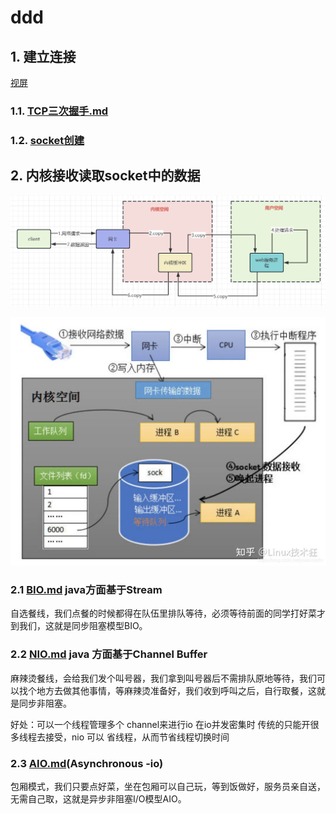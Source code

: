# ddd
## 1. 建立连接

[视屏](https://www.mashibing.com/course/340)

### 1.1. [TCP三次握手.md](detail/TCP%E4%B8%89%E6%AC%A1%E6%8F%A1%E6%89%8B.md)

### 1.2. [socket创建](detail/socket%E5%88%9B%E5%BB%BA.md)

## 2. 内核接收读取socket中的数据

![systemio.png](../_resources/systemio.png)

![recv.webp](../_resources/recv.webp)

### 2.1 [BIO.md](detail/BIO.md) java方面基于Stream

自选餐线，我们点餐的时候都得在队伍里排队等待，必须等待前面的同学打好菜才到我们，这就是同步阻塞模型BIO。

### 2.2 [NIO.md](detail/NIO/NIO.md)  java 方面基于Channel Buffer

麻辣烫餐线，会给我们发个叫号器，我们拿到叫号器后不需排队原地等待，我们可以找个地方去做其他事情，等麻辣烫准备好，我们收到呼叫之后，自行取餐，这就是同步非阻塞。

好处：可以一个线程管理多个 channel来进行io   在io并发密集时 传统的只能开很多线程去接受，nio 可以 省线程，从而节省线程切换时间

### 2.3 [AIO.md](detail/AIO.md)(Asynchronous -io) 

包厢模式，我们只要点好菜，坐在包厢可以自己玩，等到饭做好，服务员亲自送，无需自己取，这就是异步非阻塞I/O模型AIO。




